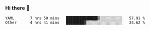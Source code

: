 ### Hi there 👋

<!--
**yeya24/yeya24** is a ✨ _special_ ✨ repository because its `README.md` (this file) appears on your GitHub profile.

Here are some ideas to get you started:

- 🔭 I’m currently working on ...
- 🌱 I’m currently learning ...
- 👯 I’m looking to collaborate on ...
- 🤔 I’m looking for help with ...
- 💬 Ask me about ...
- 📫 How to reach me: ...
- 😄 Pronouns: ...
- ⚡ Fun fact: ...
-->

<!--START_SECTION:waka-->

```text
YAML       7 hrs 50 mins   ██████████████▒░░░░░░░░░░   57.91 %
Other      4 hrs 41 mins   ████████▓░░░░░░░░░░░░░░░░   34.62 %
```

<!--END_SECTION:waka-->
